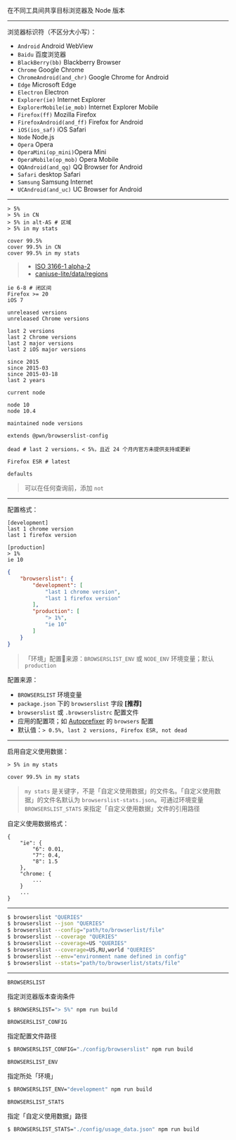在不同工具间共享目标浏览器及 Node 版本

---

浏览器标识符（不区分大小写）：

- `Android` Android WebView
- `Baidu` 百度浏览器
- `BlackBerry(bb)` Blackberry Browser
- `Chrome` Google Chrome
- `ChromeAndroid(and_chr)` Google Chrome for Android
- `Edge` Microsoft Edge
- `Electron` Electron
- `Explorer(ie)` Internet Explorer
- `ExplorerMobile(ie_mob)` Internet Explorer Mobile
- `Firefox(ff)` Mozilla Firefox
- `FirefoxAndroid(and_ff)` Firefox for Android
- `iOS(ios_saf)` iOS Safari
- `Node` Node.js
- `Opera` Opera
- `OperaMini(op_mini)`Opera Mini
- `OperaMobile(op_mob)` Opera Mobile
- `QQAndroid(and_qq)` QQ Browser for Android
- `Safari` desktop Safari
- `Samsung` Samsung Internet
- `UCAndroid(and_uc)` UC Browser for Android

---

```
> 5%
> 5% in CN
> 5% in alt-AS # 区域
> 5% in my stats

cover 99.5%
cover 99.5% in CN
cover 99.5% in my stats
```

> - [ISO 3166-1 alpha-2](https://en.wikipedia.org/wiki/ISO_3166-1_alpha-2#Officially_assigned_code_elements)
> - [caniuse-lite/data/regions](https://github.com/ben-eb/caniuse-lite/tree/master/data/regions)

```
ie 6-8 # 闭区间
Firefox >= 20
iOS 7

unreleased versions
unreleased Chrome versions

last 2 versions
last 2 Chrome versions
last 2 major versions
last 2 iOS major versions

since 2015
since 2015-03
since 2015-03-18
last 2 years
```

```
current node

node 10
node 10.4

maintained node versions
```

```
extends @pwn/browserslist-config
```

```
dead # last 2 versions，< 5%，且近 24 个月内官方未提供支持或更新
```

```
Firefox ESR # latest
```

```
defaults
```

> 可以在任何查询前，添加 `not`

---

配置格式：

```
[development]
last 1 chrome version
last 1 firefox version

[production]
> 1%
ie 10
```

```json
{
    "browserslist": {
        "development": [
            "last 1 chrome version",
            "last 1 firefox version"
        ],
        "production": [
            "> 1%",
            "ie 10"
        ]
    }
}
```

> 「环境」配置来源：`BROWSERSLIST_ENV` 或 `NODE_ENV` 环境变量；默认 `production`

配置来源：

- `BROWSERSLIST` 环境变量
- `package.json` 下的 `browserslist` 字段 __[推荐]__
- `browserslist` 或 `.browserslistrc` 配置文件
- 应用的配置项；如 [Autoprefixer](https://github.com/postcss/autoprefixer) 的 `browsers` 配置
- 默认值：`> 0.5%, last 2 versions, Firefox ESR, not dead`

---

启用自定义使用数据：

```
> 5% in my stats

cover 99.5% in my stats
```

> `my stats` 是关键字，不是「自定义使用数据」的文件名。「自定义使用数据」的文件名默认为 `browserslist-stats.json`。可通过环境变量 `BROWSERSLIST_STATS` 来指定「自定义使用数据」文件的引用路径

自定义使用数据格式：

```
{
    "ie": {
        "6": 0.01,
        "7": 0.4,
        "8": 1.5
    },
    "chrome: {
        ...
    }
    ...
}
```

---

```sh
$ browserslist "QUERIES"
$ browserslist --json "QUERIES"
$ browserslist --config="path/to/browserlist/file"
$ browserslist --coverage "QUERIES"
$ browserslist --coverage=US "QUERIES"
$ browserslist --coverage=US,RU,world "QUERIES"
$ browserslist --env="environment name defined in config"
$ browserslist --stats="path/to/browserlist/stats/file"
```

---

`BROWSERSLIST`

指定浏览器版本查询条件

```sh
$ BROWSERSLIST="> 5%" npm run build
```

`BROWSERSLIST_CONFIG`

指定配置文件路径

```sh
$ BROWSERSLIST_CONFIG="./config/browserslist" npm run build
```

`BROWSERSLIST_ENV`

指定所处「环境」

```sh
$ BROWSERSLIST_ENV="development" npm run build
```

`BROWSERSLIST_STATS`

指定「自定义使用数据」路径

```sh
$ BROWSERSLIST_STATS="./config/usage_data.json" npm run build
```
